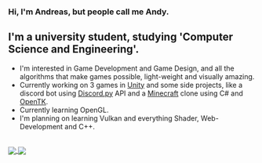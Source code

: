### Hi, I'm Andreas, but people call me Andy.

## I'm a university student, studying 'Computer Science and Engineering'.
- I'm interested in Game Development and Game Design, and all the algorithms that make games possible, light-weight and visually amazing.
- Currently working on 3 games in [Unity][unity] and some side projects, like a discord bot using [Discord.py][discord] API and a [Minecraft][mclink] clone using C# and     [OpenTK][opentklink].
- Currently learning OpenGL.
- I'm planning on learning Vulkan and everything Shader, Web-Development and C++.

<br />

<!-- [![Anurag's GitHub stats](https://github-readme-stats.vercel.app/api?username=AndreasTar&show_icons=true&hide_border=true&hide=issues,contribs&count_private=true&theme=github_dark)](https://github.com/anuraghazra/github-readme-stats)


[![Top Langs](https://github-readme-stats.vercel.app/api/top-langs/?username=AndreasTar&layout=compact)](https://github.com/anuraghazra/github-readme-stats) -->

<a href="https://github.com/anuraghazra/github-readme-stats">
  <img align="center" src="https://github-readme-stats.vercel.app/api?username=AndreasTar&show_icons=true&hide_border=true&hide=issues,contribs&count_private=true&theme=github_dark" />
</a>
<a href="https://github.com/anuraghazra/github-readme-stats">
  <img align="center" src="https://github-readme-stats.vercel.app/api/top-langs/?username=AndreasTar&layout=compact&hide_border=true&count_private=true&theme=github_dark&langs_count=5" />
</a>


[discord]: https://github.com/Rapptz/discord.py
[unity]: https://unity.com/
[mclink]: https://www.minecraft.net/en-us
[opentklink]: https://opentk.net/
